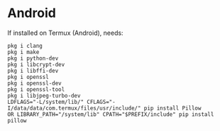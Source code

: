 # Android

If installed on Termux (Android), needs:

```
pkg i clang
pkg i make
pkg i python-dev
pkg i libcrypt-dev
pkg i libffi-dev
pkg i openssl
pkg i openssl-dev
pkg i openssl-tool
pkg i libjpeg-turbo-dev
LDFLAGS="-L/system/lib/" CFLAGS="-I/data/data/com.termux/files/usr/include/" pip install Pillow
OR LIBRARY_PATH="/system/lib" CPATH="$PREFIX/include" pip install pillow
```
